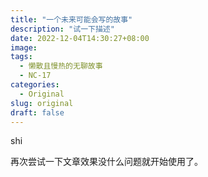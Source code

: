 ```yaml
---
title: "一个未来可能会写的故事"
description: "试一下描述"
date: 2022-12-04T14:30:27+08:00
image: 
tags:
  - 懒散且慢热的无聊故事
  - NC-17
categories:
  - Original
slug: original
draft: false
---
```


shi

再次尝试一下文章效果没什么问题就开始使用了。